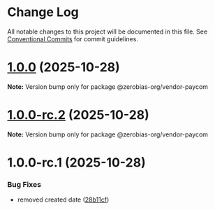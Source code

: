# Change Log

All notable changes to this project will be documented in this file.
See [Conventional Commits](https://conventionalcommits.org) for commit guidelines.

# [1.0.0](https://github.com/zerobias-org/vendor/compare/@zerobias-org/vendor-paycom@1.0.0-rc.2...@zerobias-org/vendor-paycom@1.0.0) (2025-10-28)

**Note:** Version bump only for package @zerobias-org/vendor-paycom





# [1.0.0-rc.2](https://github.com/zerobias-org/vendor/compare/@zerobias-org/vendor-paycom@1.0.0-rc.1...@zerobias-org/vendor-paycom@1.0.0-rc.2) (2025-10-28)

**Note:** Version bump only for package @zerobias-org/vendor-paycom





# 1.0.0-rc.1 (2025-10-28)


### Bug Fixes

* removed created date ([28b11cf](https://github.com/zerobias-org/vendor/commit/28b11cf2563e9cdadd4b1dc83edd60d2fcd01df0))
